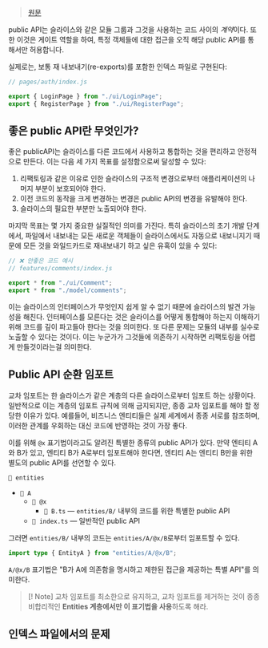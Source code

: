 > [원문](https://feature-sliced.design/docs/reference/public-api#public-api-for-cross-imports)

public API는 슬라이스와 같은 모듈 그룹과 그것을 사용하는 코드 사이의 *계약*이다. 또한 이것은 게이트 역할을 하여, 특정 객체들에 대한 접근을 오직 해당 public API를 통해서만 허용합니다.

실제로는, 보통 재 내보내기(re-exports)를 포함한 인덱스 파일로 구현된다:

```js
// pages/auth/index.js

export { LoginPage } from "./ui/LoginPage";
export { RegisterPage } from "./ui/RegisterPage";
```

## 좋은 public API란 무엇인가?
좋은 publicAPI는 슬라이스를 다른 코드에서 사용하고 통합하는 것을 편리하고 안정적으로 만든다. 이는 다음 세 가지 목표를 설정함으로써 달성할 수 있다:
1. 리팩토링과 같은 이유로 인한 슬라이스의 구조적 변경으로부터 애플리케이션의 나머지 부분이 보호되어야 한다.
2. 이전 코드의 동작을 크게 변경하는 변경은 public API의 변경을 유발해야 한다.
3. 슬라이스의 필요한 부분만 노출되어야 한다.

마지막 목표는 몇 가지 중요한 실질적인 의미를 가진다. 특히 슬라이스의 초기 개발 단계에서, 파일에서 내보내는 모든 새로운 객체들이 슬라이스에서도 자동으로 내보니지기 때문에 모든 것을 와일드카드로 재내보내기 하고 싶은 유혹이 있을 수 있다:
```js
// ❌ 안좋은 코드 예시
// features/comments/index.js

export * from "./ui/Comment";
export * from "./model/comments";
```

이는 슬라이스의 인터페이스가 무엇인지 쉽게 알 수 없기 때문에 슬라이스의 발견 가능성을 해친다. 인터페이스를 모른다는 것은 슬라이스를 어떻게 통합해야 하는지 이해하기 위해 코드를 깊이 파고들아 한다는 것을 의미한다. 또 다른 문제는 모듈의 내부를 실수로 노출할 수 있다는 것이다. 이는 누군가가 그것들에 의존하기 시작하면 리팩토링을 어렵게 만들것이라는걸 의미한다.

## Public API 순환 임포트
교차 임포트는 한 슬라이스가 같은 계층의 다른 슬라이스로부터 임포트 하는 상황이다. 일반적으로 이는 계층의 임포트 규칙에 의해 금지되지만, 종종 교차 임포트를 해야 할 정당한 이유가 있다. 예를들어, 비즈니스 엔티티들은 실제 세계에서 종종 서로를 참조하며, 이러한 관계를 우회하는 대신 코드에 반영하는 것이 가장 좋다.

이를 위해 `@x` 표기법이라고도 알려진 특별한 종류의 public API가 있다. 만약 엔티티 A와 B가 있고, 엔티티 B가 A로부터 임포트해야 한다면, 엔티티 A는 엔티티 B만을 위한 별도의 public API를 선언할 수 있다.

`📂 entities`

- `📂 A`
    - `📂 @x`
        - `📄 B.ts` — `entities/B/` 내부의 코드를 위한 특별한 public API
    - `📄 index.ts` — 일반적인 public API

그러면 `entities/B/` 내부의 코드는 `entities/A/@x/B`로부터 임포트할 수 있다.

```ts
import type { EntityA } from "entities/A/@x/B";
```

`A/@x/B` 표기법은 "B가 A에 의존함을 명시하고 제한된 접근을 제공하는 특별 API"를 의미한다.

> [! Note]
> 교차 임포트를 최소한으로 유지하고, 교차 임포트를 제거하는 것이 종종 비합리적인 **Entities 계층에서만 이 표기법을 사용**하도록 해라.

## 인덱스 파일에서의 문제
